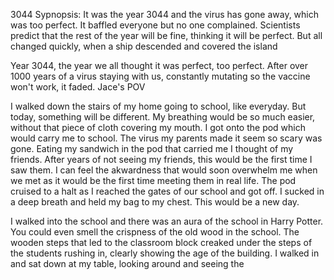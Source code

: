 3044
Sypnopsis: It was the year 3044 and the virus has gone away, which was too perfect. It baffled everyone but no one complained. Scientists predict that the rest of the year will be fine, thinking it will be perfect. But all changed quickly, when a ship descended and covered the island

Year 3044, the year we all thought it was perfect, too perfect.
After over 1000 years of a virus staying with us, constantly mutating so the vaccine won't work, it faded.
Jace's POV

I walked down the stairs of my home going to school, like everyday. But today, something will be different. My breathing would be so much easier, without that piece of cloth covering my mouth. I got onto the pod which would carry me to school. The virus my parents made it seem so scary was gone. Eating my sandwich in the pod that carried me I thought of my friends. After years of not seeing my friends, this would be the first time I saw them. I can feel the akwardness that would soon overwhelm me when we met as it would be the first time meeting them in real life. The pod cruised to a halt as I reached the gates of our school and got off. I sucked in a deep breath and held my bag to my chest. This would be a new day.

I walked into the school and there was an aura of the school in Harry Potter. You could even smell the crispness of the old wood in the school. The wooden steps that led to the classroom block creaked under the steps of the students rushing in, clearly showing the age of the building. I walked in and sat down at my table, looking around and seeing the 
